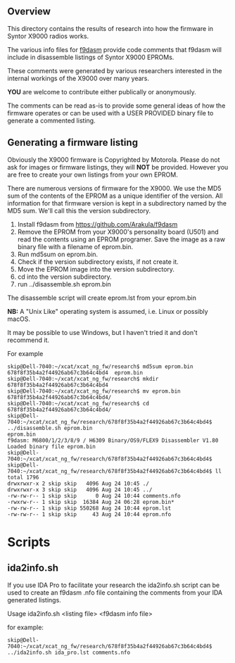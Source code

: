 ## Overview

This directory contains the results of research into how the firmware in 
Syntor X9000 radios works.

The various info files for [f9dasm](https://github.com/Arakula/f9dasm)
provide code comments that f9dasm will include in disassemble listings of
Syntor X9000 EPROMs.

These comments were generated by various researchers interested in the
internal workings of the X9000 over many years.

**YOU** are welcome to contribute either publically or anonymously.

The comments can be read as-is to provide some general ideas of how the
firmware operates or can be used with a USER PROVIDED binary file to
generate a commented listing.

## Generating a firmware listing

Obviously the X9000 firmware is Copyrighted by Motorola. Please do not ask
for images or firmware listings, they will **NOT** be provided.  However
you are free to create your own listings from your own EPROM.

There are numerous versions of firmware for the X9000.  We use the MD5 sum of the
contents of the EPROM as a unique identifier of the version. All information
for that firmware version is kept in a subdirectory named by the MD5 sum.
We'll call this the version subdirectory.

1. Install f9dasm from https://github.com/Arakula/f9dasm
1. Remove the EPROM from your X9000's personality board (U501) and read the contents using an EPROM programer.  Save the image as a raw binary file with a filename of eprom.bin.
2. Run md5sum on eprom.bin.
3. Check if the version subdirectory exists, if not create it.
4. Move the EPROM image into the version subdirectory.
5. cd into the version subdirectory.
6. run ../disassemble.sh eprom.bin

The disassemble script will create eprom.lst from your eprom.bin

**NB:** A "Unix Like" operating system is assumed, i.e. Linux or possibly macOS.  

It may be possible to use Windows, but I haven't tried it and don't recommend it.

For example
```
skip@Dell-7040:~/xcat/xcat_ng_fw/research$ md5sum eprom.bin
678f8f35b4a2f44926ab67c3b64c4bd4  eprom.bin
skip@Dell-7040:~/xcat/xcat_ng_fw/research$ mkdir 678f8f35b4a2f44926ab67c3b64c4bd4
skip@Dell-7040:~/xcat/xcat_ng_fw/research$ mv eprom.bin 678f8f35b4a2f44926ab67c3b64c4bd4/
skip@Dell-7040:~/xcat/xcat_ng_fw/research$ cd 678f8f35b4a2f44926ab67c3b64c4bd4/
skip@Dell-7040:~/xcat/xcat_ng_fw/research/678f8f35b4a2f44926ab67c3b64c4bd4$ ../disassemble.sh eprom.bin
eprom.bin
f9dasm: M6800/1/2/3/8/9 / H6309 Binary/OS9/FLEX9 Disassembler V1.80
Loaded binary file eprom.bin
skip@Dell-7040:~/xcat/xcat_ng_fw/research/678f8f35b4a2f44926ab67c3b64c4bd4$
skip@Dell-7040:~/xcat/xcat_ng_fw/research/678f8f35b4a2f44926ab67c3b64c4bd4$ ll
total 1796
drwxrwxr-x 2 skip skip   4096 Aug 24 10:45 ./
drwxrwxr-x 3 skip skip   4096 Aug 24 10:45 ../
-rw-rw-r-- 1 skip skip      0 Aug 24 10:44 comments.nfo
-rwxrw-r-- 1 skip skip  16384 Aug 24 06:28 eprom.bin*
-rw-rw-r-- 1 skip skip 550268 Aug 24 10:44 eprom.lst
-rw-rw-r-- 1 skip skip     43 Aug 24 10:44 eprom.nfo
```

# Scripts

## ida2info.sh

If you use IDA Pro to facilitate your research the ida2info.sh script can
be used to create an f9dasm .nfo file containing the comments from your IDA 
generated listings.

Usage ida2info.sh \<listing file> \<f9dasm info file>

for example:
```
skip@Dell-7040:~/xcat/xcat_ng_fw/research/678f8f35b4a2f44926ab67c3b64c4bd4$ ../ida2info.sh ida_pro.lst comments.nfo
```

